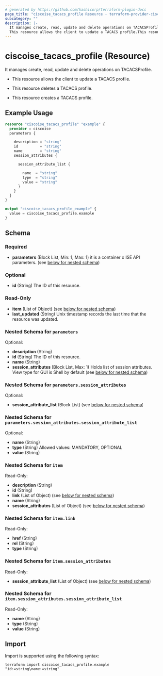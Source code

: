 ```yaml
---
# generated by https://github.com/hashicorp/terraform-plugin-docs
page_title: "ciscoise_tacacs_profile Resource - terraform-provider-ciscoise"
subcategory: ""
description: |-
  It manages create, read, update and delete operations on TACACSProfile.
  This resource allows the client to update a TACACS profile.This resource deletes a TACACS profile.This resource creates a TACACS profile.
---
```


# ciscoise_tacacs_profile (Resource)

It manages create, read, update and delete operations on TACACSProfile.

- This resource allows the client to update a TACACS profile.

- This resource deletes a TACACS profile.

- This resource creates a TACACS profile.

## Example Usage

```terraform
resource "ciscoise_tacacs_profile" "example" {
  provider = ciscoise
  parameters {

    description = "string"
    id          = "string"
    name        = "string"
    session_attributes {

      session_attribute_list {

        name  = "string"
        type  = "string"
        value = "string"
      }
    }
  }
}

output "ciscoise_tacacs_profile_example" {
  value = ciscoise_tacacs_profile.example
}
```

<!-- schema generated by tfplugindocs -->
## Schema

### Required

- **parameters** (Block List, Min: 1, Max: 1) it is a container o ISE API parameters. (see [below for nested schema](#nestedblock--parameters))

### Optional

- **id** (String) The ID of this resource.

### Read-Only

- **item** (List of Object) (see [below for nested schema](#nestedatt--item))
- **last_updated** (String) Unix timestamp records the last time that the resource was updated.

<a id="nestedblock--parameters"></a>
### Nested Schema for `parameters`

Optional:

- **description** (String)
- **id** (String) The ID of this resource.
- **name** (String)
- **session_attributes** (Block List, Max: 1) Holds list of session attributes. View type for GUI is Shell by default (see [below for nested schema](#nestedblock--parameters--session_attributes))

<a id="nestedblock--parameters--session_attributes"></a>
### Nested Schema for `parameters.session_attributes`

Optional:

- **session_attribute_list** (Block List) (see [below for nested schema](#nestedblock--parameters--session_attributes--session_attribute_list))

<a id="nestedblock--parameters--session_attributes--session_attribute_list"></a>
### Nested Schema for `parameters.session_attributes.session_attribute_list`

Optional:

- **name** (String)
- **type** (String) Allowed values: MANDATORY, OPTIONAL
- **value** (String)




<a id="nestedatt--item"></a>
### Nested Schema for `item`

Read-Only:

- **description** (String)
- **id** (String)
- **link** (List of Object) (see [below for nested schema](#nestedobjatt--item--link))
- **name** (String)
- **session_attributes** (List of Object) (see [below for nested schema](#nestedobjatt--item--session_attributes))

<a id="nestedobjatt--item--link"></a>
### Nested Schema for `item.link`

Read-Only:

- **href** (String)
- **rel** (String)
- **type** (String)


<a id="nestedobjatt--item--session_attributes"></a>
### Nested Schema for `item.session_attributes`

Read-Only:

- **session_attribute_list** (List of Object) (see [below for nested schema](#nestedobjatt--item--session_attributes--session_attribute_list))

<a id="nestedobjatt--item--session_attributes--session_attribute_list"></a>
### Nested Schema for `item.session_attributes.session_attribute_list`

Read-Only:

- **name** (String)
- **type** (String)
- **value** (String)

## Import

Import is supported using the following syntax:

```shell
terraform import ciscoise_tacacs_profile.example "id:=string\name:=string"
```
